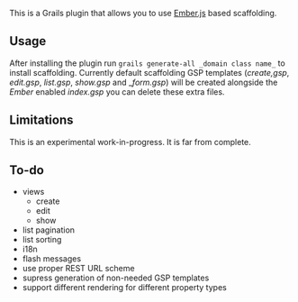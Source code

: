This is a Grails plugin that allows you to use [Ember.js](http://emberjs.com/) based scaffolding.

## Usage

After installing the plugin run `grails generate-all _domain class name_` to install scaffolding. Currently default
scaffolding GSP templates (_create,gsp_, _edit.gsp_, _list.gsp_, _show.gsp_ and __form.gsp_) will be created alongside
the _Ember_ enabled _index.gsp_ you can delete these extra files.

## Limitations

This is an experimental work-in-progress. It is far from complete.

## To-do

- views
    - create
    - edit
    - show
- list pagination
- list sorting
- i18n
- flash messages
- use proper REST URL scheme
- supress generation of non-needed GSP templates
- support different rendering for different property types